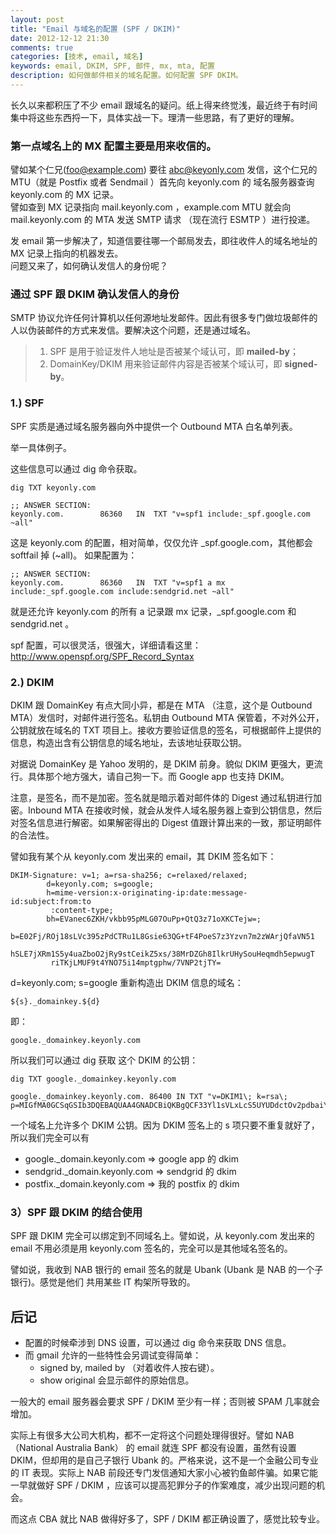 ```yaml
---
layout: post
title: "Email 与域名的配置 (SPF / DKIM)"
date: 2012-12-12 21:30
comments: true
categories: [技术, email, 域名]
keywords: email, DKIM, SPF, 邮件, mx, mta, 配置
description: 如何做邮件相关的域名配置。如何配置 SPF DKIM。
---
```


长久以来都积压了不少 email 跟域名的疑问。纸上得来终觉浅，最近终于有时间集中将这些东西捋一下，具体实战一下。理清一些思路，有了更好的理解。

### 第一点域名上的 MX 配置主要是用来收信的。

譬如某个仁兄(foo@example.com) 要往 abc@keyonly.com 发信，这个仁兄的 MTU（就是 Postfix 或者 Sendmail ）首先向 keyonly.com 的 域名服务器查询 keyonly.com 的 MX 记录。    
譬如查到 MX 记录指向 mail.keyonly.com ，example.com MTU 就会向 mail.keyonly.com 的 MTA 发送 SMTP 请求 （现在流行 ESMTP ）进行投递。

发 email 第一步解决了，知道信要往哪一个邮局发去，即往收件人的域名地址的 MX 记录上指向的机器发去。    
问题又来了，如何确认发信人的身份呢？

### 通过 SPF 跟 DKIM 确认发信人的身份
SMTP 协议允许任何计算机以任何源地址发邮件。因此有很多专门做垃圾邮件的人以伪装邮件的方式来发信。要解决这个问题，还是通过域名。

> 1. SPF 是用于验证发件人地址是否被某个域认可，即 **mailed-by**；    
> 2. DomainKey/DKIM 用来验证邮件内容是否被某个域认可，即 **signed-by**。

### 1.) SPF

SPF 实质是通过域名服务器向外中提供一个 Outbound MTA 白名单列表。

举一具体例子。

这些信息可以通过 dig 命令获取。

```
dig TXT keyonly.com
```

```
;; ANSWER SECTION:
keyonly.com.		86360	IN	TXT	"v=spf1 include:_spf.google.com ~all"
```
这是 keyonly.com 的配置，相对简单，仅仅允许 _spf.google.com，其他都会 softfail 掉 (~all)。 
如果配置为：

```
;; ANSWER SECTION:
keyonly.com.		86360	IN	TXT	"v=spf1 a mx include:_spf.google.com include:sendgrid.net ~all"
```

就是还允许 keyonly.com 的所有 a 记录跟 mx 记录，_spf.google.com 和 sendgrid.net 。

spf 配置，可以很灵活，很强大，详细请看这里：
http://www.openspf.org/SPF_Record_Syntax


### 2.) DKIM

DKIM 跟 DomainKey 有点大同小异，都是在 MTA （注意，这个是 Outbound MTA）发信时，对邮件进行签名。私钥由 Outbound MTA 保管着，不对外公开，公钥就放在域名的 TXT 项目上。接收方要验证信息的签名，可根据邮件上提供的信息，构造出含有公钥信息的域名地址，去该地址获取公钥。

对据说 DomainKey 是 Yahoo 发明的，是 DKIM 前身。貌似 DKIM 更强大，更流行。具体那个地方强大，请自己狗一下。而 Google app 也支持 DKIM。

注意，是签名，而不是加密。签名就是暗示着对邮件体的 Digest 通过私钥进行加密。Inbound MTA 在接收时候，就会从发件人域名服务器上查到公钥信息，然后对签名信息进行解密。如果解密得出的 Digest 值跟计算出来的一致，那证明邮件的合法性。


譬如我有某个从 keyonly.com 发出来的 email，其 DKIM 签名如下：

```
DKIM-Signature: v=1; a=rsa-sha256; c=relaxed/relaxed;
        d=keyonly.com; s=google;
        h=mime-version:x-originating-ip:date:message-id:subject:from:to
         :content-type;
        bh=EVanec6ZKH/vkbb95pMLG07OuPp+QtQ3z71oXKCTejw=;
        b=E02Fj/ROj18sLVc395zPdCTRu1L8Gsie63QG+tF4PoeS7z3Yzvn7m2zWArjQfaVN51
         hSLE7jXRm1S5y4uaZboO2jRy9stCeikZ5xs/38MrDZGh8IlkrUHySouHeqmdh5epwugT
         riTKjLMUF9t4YNO75i14mptgphw/7VNP2tjTY=
```


d=keyonly.com; s=google
重新构造出 DKIM 信息的域名：

```
${s}._domainkey.${d}
```

即：

```
google._domainkey.keyonly.com
```

所以我们可以通过 dig 获取 这个 DKIM 的公钥：

```
dig TXT google._domainkey.keyonly.com
```

```
google._domainkey.keyonly.com. 86400 IN	TXT	"v=DKIM1\; k=rsa\; p=MIGfMA0GCSqGSIb3DQEBAQUAA4GNADCBiQKBgQCF33Yl1sVLxLcS5UYUDdctOv2pdbaiYm1FRdSFzjvtO1b05zeXMJWKzXpGqpqh3i9sNNosrfmGKjjp/v+mklihVJUv7gRy/SyHg1WI8zRZNGfBtS0rE4s+jGeqtI2B2s4anJ0fcsps7N0kYjArBPCrv7LspPnCnHn6bggJZXjsGwIDAQAB"
```

一个域名上允许多个 DKIM 公钥。因为 DKIM 签名上的 s 项只要不重复就好了，所以我们完全可以有

* google._domain.keyonly.com  => google app 的 dkim
* sendgrid._domain.keyonly.com => sendgrid 的 dkim
* postfix._domain.keyonly.com  => 我的 postfix 的 dkim


###  3）SPF 跟 DKIM 的结合使用

SPF 跟 DKIM 完全可以绑定到不同域名上。譬如说，从 keyonly.com 发出来的 email 不用必须是用 keyonly.com 签名的，完全可以是其他域名签名的。

譬如说，我收到 NAB 银行的 email 签名的就是 Ubank (Ubank 是 NAB 的一个子银行)。感觉是他们	共用某些 IT 构架所导致的。

## 后记

* 配置的时候牵涉到 DNS 设置，可以通过 dig 命令来获取 DNS 信息。  
* 而 gmail 允许的一些特性会另调试变得简单：
	* signed by, mailed by （对着收件人按右键）。
	* show original 会显示邮件的原始信息。

一般大的 email 服务器会要求 SPF / DKIM 至少有一样；否则被 SPAM 几率就会增加。

实际上有很多大公司大机构，都不一定将这个问题处理得很好。譬如 NAB （National Australia Bank） 的 email 就连 SPF 都没有设置，虽然有设置 DKIM，但却用的是自己子银行 Ubank 的。严格来说，这不是一个金融公司专业的 IT 表现。实际上 NAB 前段还专门发信通知大家小心被钓鱼邮件骗。如果它能一早就做好 SPF / DKIM ，应该可以提高犯罪分子的作案难度，减少出现问题的机会。

而这点 CBA 就比 NAB 做得好多了，SPF / DKIM 都正确设置了，感觉比较专业。

